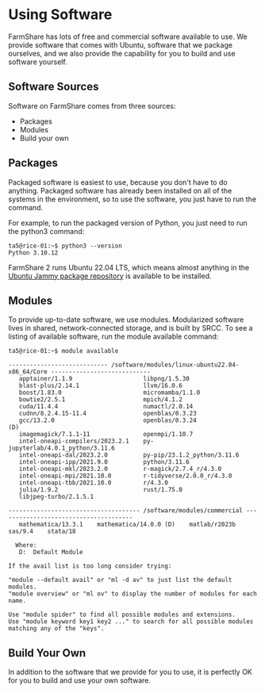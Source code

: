 # Using Software

FarmShare has lots of free and commercial software available to use. We provide software that comes with Ubuntu, software that we package ourselves, and we also provide the capability for you to build and use software yourself.

## Software Sources

Software on FarmShare comes from three sources:

* Packages
* Modules
* Build your own

## Packages

Packaged software is easiest to use, because you don't have to do anything. Packaged software has already been installed on all of the systems in the environment, so to use the software, you just have to run the command.

For example, to run the packaged version of Python, you just need to run the python3 command:

~~~no-highlight
ta5@rice-01:~$ python3 --version
Python 3.10.12
~~~

FarmShare 2 runs Ubuntu 22.04 LTS, which means almost anything in the [Ubuntu Jammy package repository](http://packages.ubuntu.com/jammy) is available to be installed.

## Modules

To provide up-to-date software, we use modules. Modularized software lives in shared, network-connected storage, and is  built by SRCC. To see a listing of available software, run the module available command:

~~~no-highlight
ta5@rice-01:~$ module available

---------------------------- /software/modules/linux-ubuntu22.04-x86_64/Core ----------------------------
   apptainer/1.1.9                    libpng/1.5.30
   blast-plus/2.14.1                  llvm/16.0.6
   boost/1.83.0                       micromamba/1.1.0
   bowtie2/2.5.1                      mpich/4.1.2
   cuda/11.4.4                        numactl/2.0.14
   cudnn/8.2.4.15-11.4                openblas/0.3.23
   gcc/13.2.0                         openblas/0.3.24                   (D)
   imagemagick/7.1.1-11               openmpi/1.10.7
   intel-oneapi-compilers/2023.2.1    py-jupyterlab/4.0.1_python/3.11.6
   intel-oneapi-dal/2023.2.0          py-pip/23.1.2_python/3.11.6
   intel-oneapi-ipp/2021.9.0          python/3.11.6
   intel-oneapi-mkl/2023.2.0          r-magick/2.7.4_r/4.3.0
   intel-oneapi-mpi/2021.10.0         r-tidyverse/2.0.0_r/4.3.0
   intel-oneapi-tbb/2021.10.0         r/4.3.0
   julia/1.9.2                        rust/1.75.0
   libjpeg-turbo/2.1.5.1

------------------------------------- /software/modules/commercial --------------------------------------
   mathematica/13.3.1    mathematica/14.0.0 (D)    matlab/r2023b    sas/9.4    stata/18

  Where:
   D:  Default Module

If the avail list is too long consider trying:

"module --default avail" or "ml -d av" to just list the default modules.
"module overview" or "ml ov" to display the number of modules for each name.

Use "module spider" to find all possible modules and extensions.
Use "module keyword key1 key2 ..." to search for all possible modules matching any of the "keys".
~~~

## Build Your Own

In addition to the software that we provide for you to use, it is perfectly OK for you to build and use your own software. 
